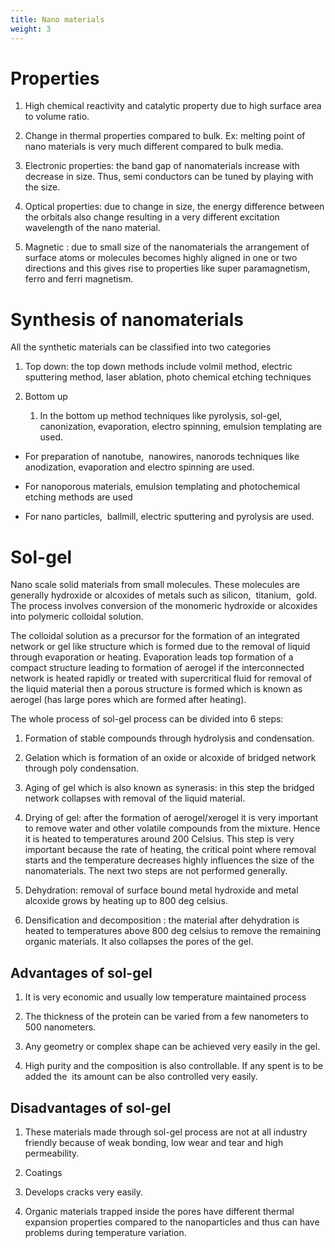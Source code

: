```yaml
---
title: Nano materials
weight: 3
---
```

# Properties

1.  High chemical reactivity and catalytic property due to high surface area to volume ratio. 
    
2.  Change in thermal properties compared to bulk. Ex: melting point of nano materials is very much different compared to bulk media. 
    
3.  Electronic properties: the band gap of nanomaterials increase with decrease in size. Thus, semi conductors can be tuned by playing with the size. 
    
4.  Optical properties: due to change in size, the energy difference between the orbitals also change resulting in a very different excitation wavelength of the nano material. 
    
5.  Magnetic : due to small size of the nanomaterials the arrangement of surface atoms or molecules becomes highly aligned in one or two directions and this gives rise to properties like super paramagnetism, ferro and ferri magnetism. 
    

# Synthesis of nanomaterials 

All the synthetic materials can be classified into two categories 

1.  Top down: the top down methods include volmil method, electric sputtering method, laser ablation, photo chemical etching techniques  
    
2.  Bottom up 
    
	1.  In the bottom up method techniques like pyrolysis, sol-gel, canonization, evaporation, electro spinning, emulsion templating are used. 
    

-   For preparation of nanotube,  nanowires, nanorods techniques like anodization, evaporation and electro spinning are used. 
    
-   For nanoporous materials, emulsion templating and photochemical etching methods are used 
    
-   For nano particles,  ballmill, electric sputtering and pyrolysis are used.  
    

# Sol-gel
Nano scale solid materials from small molecules. These molecules are generally hydroxide or alcoxides of metals such as silicon,  titanium,  gold. The process involves conversion of the monomeric hydroxide or alcoxides into polymeric colloidal solution. 

The colloidal solution as a precursor for the formation of an integrated network or gel like structure which is formed due to the removal of liquid through evaporation or heating. Evaporation leads top formation of a compact structure leading to formation of aerogel if the interconnected network is heated rapidly or treated with supercritical fluid for removal of the liquid material then a porous structure is formed which is known as aerogel (has large pores which are formed after heating). 

The whole process of sol-gel process can be divided into 6 steps: 

1.  Formation of stable compounds through hydrolysis and condensation.  
    
2.  Gelation which is formation of an oxide or alcoxide of bridged network through poly condensation.  
    
3.  Aging of gel which is also known as synerasis: in this step the bridged network collapses with removal of the liquid material. 
    
4.  Drying of gel: after the formation of aerogel/xerogel it is very important to remove water and other volatile compounds from the mixture. Hence it is heated to temperatures around 200 Celsius. This step is very important because the rate of heating, the critical point where removal starts and the temperature decreases highly influences the size of the nanomaterials. The next two steps are not performed generally.  
    
5.  Dehydration: removal of surface bound metal hydroxide and metal alcoxide grows by heating up to 800 deg celsius. 
    
6.  Densification and decomposition : the material after dehydration is heated to temperatures above 800 deg celsius to remove the remaining organic materials. It also collapses the pores of the gel.  
    

## Advantages of sol-gel  

1.  It is very economic and usually low temperature maintained process 
    
2.  The thickness of the protein can be varied from a few nanometers to 500 nanometers. 
    
3.  Any geometry or complex shape can be achieved very easily in the gel. 
    
4.  High purity and the composition is also controllable. If any spent is to be added the  its amount can be also controlled very easily. 
    

## Disadvantages of sol-gel  

1.  These materials made through sol-gel process are not at all industry friendly because of weak bonding, low wear and tear and high permeability. 
    
2.  Coatings  
    
3.  Develops cracks very easily.  
    
4.  Organic materials trapped inside the pores have different thermal expansion properties compared to the nanoparticles and thus can have problems during temperature variation.